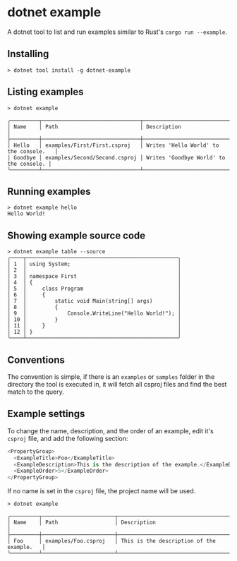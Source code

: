 # dotnet example

A dotnet tool to list and run examples similar to Rust's `cargo run --example`.

## Installing

```
> dotnet tool install -g dotnet-example
```

## Listing examples

```
> dotnet example

╭─────────┬───────────────────────────────┬────────────────────────────────────────╮
│ Name    │ Path                          │ Description                            │
├─────────┼───────────────────────────────┼────────────────────────────────────────┤
│ Hello   │ examples/First/First.csproj   │ Writes 'Hello World' to the console.   │
│ Goodbye │ examples/Second/Second.csproj │ Writes 'Goodbye World' to the console. │
╰─────────┴───────────────────────────────┴────────────────────────────────────────╯
```

## Running examples

```
> dotnet example hello
Hello World!
```

## Showing example source code

```
> dotnet example table --source
╭────┬────────────────────────────────────────────────╮
│ 1  │ using System;                                  │
│ 2  │                                                │
│ 3  │ namespace First                                │
│ 4  │ {                                              │
│ 5  │     class Program                              │
│ 6  │     {                                          │
│ 7  │         static void Main(string[] args)        │
│ 8  │         {                                      │
│ 9  │             Console.WriteLine("Hello World!"); │
│ 10 │         }                                      │
│ 11 │     }                                          │
│ 12 │ }                                              │
╰────┴────────────────────────────────────────────────╯
```

## Conventions

The convention is simple, if there is an `examples` or `samples` folder 
in the directory the tool is executed in, it will fetch all csproj files 
and find the best match to the query.

## Example settings

To change the name, description, and the order of an example, edit it's `csproj` file, and add the following section:

```csharp
<PropertyGroup>
  <ExampleTitle>Foo</ExampleTitle>
  <ExampleDescription>This is the description of the example.</ExampleDescription>
  <ExampleOrder>5</ExampleOrder>
</PropertyGroup>
```

If no name is set in the `csproj` file, the project name will be used.

```
> dotnet example

╭─────────┬───────────────────────┬───────────────────────────────────────────╮
│ Name    │ Path                  │ Description                               │
├─────────┼───────────────────────┼───────────────────────────────────────────┤
│ Foo     │ examples/Foo.csproj   │ This is the description of the example.   │
╰─────────┴───────────────────────┴───────────────────────────────────────────╯
```